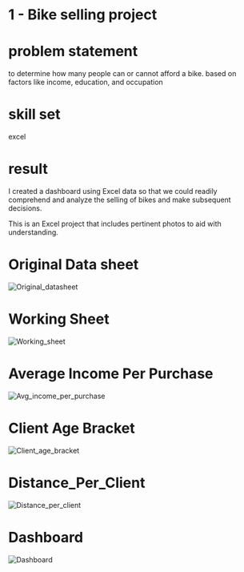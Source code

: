 # 1 - Bike selling project  
# problem statement 
to determine how many people can or cannot afford a bike. based on factors like income, education, and occupation 
# skill set
excel
# result 
I created a dashboard using Excel data so that we could readily comprehend and analyze the selling of bikes and make subsequent decisions.

This is an Excel project that includes pertinent photos to aid with understanding.

# Original Data sheet

![Original_datasheet](https://user-images.githubusercontent.com/91020553/225938154-f28880d1-76b5-4406-9d50-114f5477d36c.png)

# Working Sheet

![Working_sheet](https://user-images.githubusercontent.com/91020553/225939550-ead678ed-4406-4bc9-85fe-b75f76ce6b1a.png)

# Average Income Per Purchase

![Avg_income_per_purchase](https://user-images.githubusercontent.com/91020553/225939828-e3d1851e-eee0-4191-8d2c-c96b6f3c907d.png)

# Client Age Bracket

![Client_age_bracket](https://user-images.githubusercontent.com/91020553/225940277-9c7492c8-55f5-4158-aadf-90d7f07498e2.png)

# Distance_Per_Client

![Distance_per_client](https://user-images.githubusercontent.com/91020553/225940492-4786a237-d9c3-4d70-869f-aaf49b3cdef0.png)

# Dashboard

![Dashboard](https://user-images.githubusercontent.com/91020553/225940676-739d8a19-82cf-4445-8396-0189e36a73fa.png)
